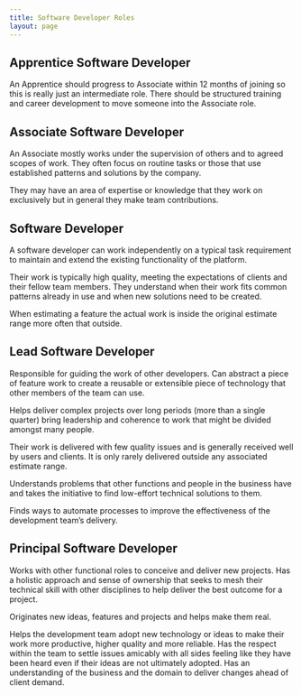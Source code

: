 ```yaml
---
title: Software Developer Roles
layout: page
---
```


## Apprentice Software Developer

An Apprentice should progress to Associate within 12 months of joining so this is really just an intermediate role. There should be  structured training and career development to move someone into the Associate role.

## Associate Software Developer

An Associate mostly works under the supervision of others and to agreed scopes of work. They often focus on routine tasks or those that use established patterns and solutions by the company.

They may have an area of expertise or knowledge that they work on exclusively but in general they make team contributions.

## Software Developer

A software developer can work independently on a typical task requirement to maintain and extend the existing functionality of the platform.

Their work is typically high quality, meeting the expectations of clients and their fellow team members. They understand when their work fits common patterns already in use and when new solutions need to be created.

When estimating a feature the actual work is inside the original estimate range more often that outside.

## Lead Software Developer

Responsible for guiding the work of other developers. Can abstract a piece of feature work to create a reusable or extensible piece of technology that other members of the team can use.

Helps deliver complex projects over long periods (more than a single quarter) bring leadership and coherence to work that might be divided amongst many people.

Their work is delivered with few quality issues and is generally received well by users and clients. It is only rarely delivered outside any associated estimate range.

Understands problems that other functions and people in the business have and takes the initiative to find low-effort technical solutions to them.

Finds ways to automate processes to improve the effectiveness of the development team’s delivery.

## Principal Software Developer

Works with other functional roles to conceive and deliver new projects. Has a holistic approach and sense of ownership that seeks to mesh their technical skill with other disciplines to help deliver the best outcome for a project.

Originates new ideas, features and projects and helps make them real.

Helps the development team adopt new technology or ideas to make their work more productive, higher quality and more reliable.
Has the respect within the team to settle issues amicably with all sides feeling like they have been heard even if their ideas are not ultimately adopted.
Has an understanding of the business and the domain to deliver changes ahead of client demand.


